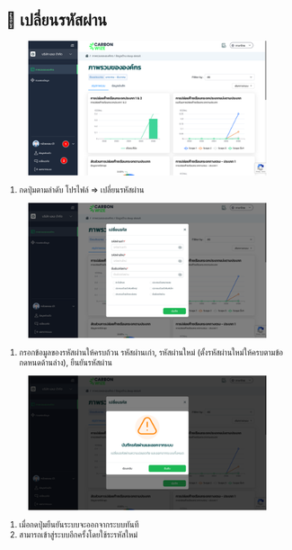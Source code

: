 # 🔐 เปลี่ยนรหัสผ่าน

<figure><img src="../.gitbook/assets/image (20) (1) (1).png" alt=""><figcaption></figcaption></figure>

1. กดปุ่มตามลำดับ โปรไฟล์ => เปลี่ยนรหัสผ่าน

<figure><img src="../.gitbook/assets/image (21) (1) (1).png" alt=""><figcaption></figcaption></figure>

1. กรอกข้อมูลของรหัสผ่านให้ครบถ้วน รหัสผ่านเก่า, รหัสผ่านใหม่ (ตั้งรหัสผ่านใหม่ให้ครบตามข้อกดหนดด้านล่าง), ยืนยันรหัสผ่าน

<figure><img src="../.gitbook/assets/image (22) (1) (1).png" alt=""><figcaption></figcaption></figure>

1. เมื่อกดปุ่มยืนยันระบบจะออกจากระบบทันที
2. สามารถเข้าสู่ระบบอีกครั้งโดยใช้ระรหัสใหม่
